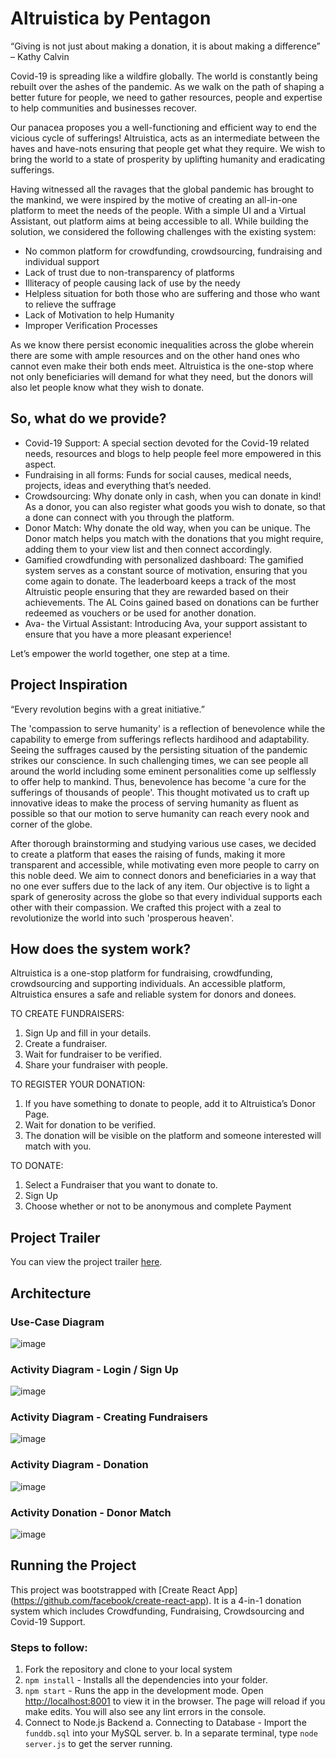 # Altruistica by Pentagon
“Giving is not just about making a donation, it is about making a difference” – Kathy Calvin

Covid-19 is spreading like a wildfire globally. The world is constantly being rebuilt over the ashes of the pandemic. As we walk on the path of shaping a better future for people, we need to gather resources, people and expertise to help communities and businesses recover.

Our panacea proposes you a well-functioning and efficient way to end the vicious cycle of sufferings! Altruistica, acts as an intermediate between the haves and have-nots ensuring that people get what they require. We wish to bring the world to a state of prosperity by uplifting humanity and eradicating sufferings. 

Having witnessed all the ravages that the global pandemic has brought to the mankind, we were inspired by the motive of creating an all-in-one platform to meet the needs of the people. With a simple UI and a Virtual Assistant, out platform aims at being accessible to all. While building the solution, we considered the following challenges with the existing system:
-	No common platform for crowdfunding, crowdsourcing, fundraising and individual support
-	Lack of trust due to non-transparency of platforms
-	Illiteracy of people causing lack of use by the needy
-	Helpless situation for both those who are suffering and those who want to relieve the suffrage
-	Lack of Motivation to help Humanity
-	Improper Verification Processes

As we know there persist economic inequalities across the globe wherein there are some with ample resources and on the other hand ones who cannot even make their both ends meet. Altruistica is the one-stop where not only beneficiaries will demand for what they need, but the donors will also let people know what they wish to donate. 

## So, what do we provide?
<ul>
<li>Covid-19 Support: A special section devoted for the Covid-19 related needs, resources and blogs to help people feel more empowered in this aspect.</li>
<li>Fundraising in all forms: Funds for social causes, medical needs, projects, ideas and everything that’s needed.</li>
<li>Crowdsourcing: Why donate only in cash, when you can donate in kind! As a donor, you can also register what goods you wish to donate, so that a done can connect with you through the platform.</li>
<li>Donor Match: Why donate the old way, when you can be unique. The Donor match helps you match with the donations that you might require, adding them to your view list and then connect accordingly.</li>
<li>Gamified crowdfunding with personalized dashboard: The gamified system serves as a constant source of motivation, ensuring that you come again to donate. The leaderboard keeps a track of the most Altruistic people ensuring that they are rewarded based on their achievements. The AL Coins gained based on donations can be further redeemed as vouchers or be used for another donation.</li>
<li>Ava- the Virtual Assistant: Introducing Ava, your support assistant to ensure that you have a more pleasant experience!</li>
</ul>
Let’s empower the world together, one step at a time.

## Project Inspiration
“Every revolution begins with a great initiative.”  

The 'compassion to serve humanity' is a reflection of benevolence while the capability to emerge from sufferings reflects hardihood and adaptability. Seeing the suffrages caused by the persisting situation of the pandemic strikes our conscience. In such challenging times, we can see people all around the world including some eminent personalities come up selflessly to offer help to mankind. Thus, benevolence has become 'a cure for the sufferings of thousands of people'. This thought motivated us to craft up innovative ideas to make the process of serving humanity as fluent as possible so that our motion to serve humanity can reach every nook and corner of the globe.

After thorough brainstorming and studying various use cases, we decided to create a platform that eases the raising of funds, making it more transparent and accessible, while motivating even more people to carry on this noble deed. We aim to connect donors and beneficiaries in a way that no one ever suffers due to the lack of any item. Our objective is to light a spark of generosity across the globe so that every individual supports each other with their compassion. We crafted this project with a zeal to revolutionize the world into such 'prosperous heaven'.

## How does the system work?
Altruistica is a one-stop platform for fundraising, crowdfunding, crowdsourcing and supporting individuals. An accessible platform, Altruistica ensures a safe and reliable system for donors and donees.

TO CREATE FUNDRAISERS:
1)	Sign Up and fill in your details.
2)	Create a fundraiser.
3)	Wait for fundraiser to be verified.
4)	Share your fundraiser with people.

TO REGISTER YOUR DONATION:
1)	If you have something to donate to people, add it to Altruistica’s Donor Page.
2)	Wait for donation to be verified.
3)	The donation will be visible on the platform and someone interested will match with you.

TO DONATE:
1)	Select a Fundraiser that you want to donate to.
2)	Sign Up
3)	Choose whether or not to be anonymous and complete Payment

## Project Trailer
You can view the project trailer <a href="https://drive.google.com/file/d/1Gy6IQiHtX2nzlCoekT2UY5Z9yAG2EnXm/view?usp=sharing">here</a>.


## Architecture

### Use-Case Diagram
![image](https://user-images.githubusercontent.com/37243156/124621595-07ab6380-de98-11eb-8312-f91499395218.png)

### Activity Diagram - Login / Sign Up
![image](https://user-images.githubusercontent.com/37243156/124621702-1db92400-de98-11eb-8268-b26602e3ae83.png)

### Activity Diagram - Creating Fundraisers
![image](https://user-images.githubusercontent.com/37243156/124621744-27db2280-de98-11eb-8e40-48605d2ab604.png)

### Activity Diagram - Donation
![image](https://user-images.githubusercontent.com/37243156/124622450-c1a2cf80-de98-11eb-8504-4370a07b5e6f.png)

### Activity Donation - Donor Match
![image](https://user-images.githubusercontent.com/37243156/124621829-37f30200-de98-11eb-8c8b-7599e8a5a323.png)


## Running the Project
This project was bootstrapped with [Create React App] (https://github.com/facebook/create-react-app). It is a 4-in-1 donation system which includes Crowdfunding, Fundraising, Crowdsourcing and Covid-19 Support. 

### Steps to follow:

1. Fork the repository and clone to your local system
2. `npm install` - Installs all the dependencies into your folder.
3. `npm start` - Runs the app in the development mode. Open [http://localhost:8001](http://localhost:8001) to view it in the browser. The page will reload if you make edits. You will also see any lint errors in the console.
4. Connect to Node.js Backend
a. Connecting to Database - Import the `funddb.sql` into your MySQL server.
b. In a separate terminal, type `node server.js` to get the server running.
